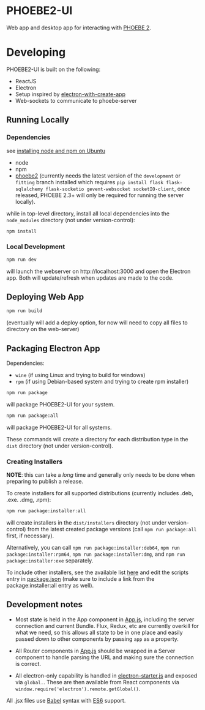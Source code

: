 # PHOEBE2-UI

Web app and desktop app for interacting with [PHOEBE 2](https://github.com/phoebe-project/phoebe2).


# Developing

PHOEBE2-UI is built on the following:
* ReactJS
* Electron
* Setup inspired by [electron-with-create-app](https://github.com/csepulv/electron-with-create-react-app)
* Web-sockets to communicate to phoebe-server

## Running Locally

### Dependencies

see [installing node and npm on Ubuntu](https://tecadmin.net/install-latest-nodejs-npm-on-ubuntu/)

  * node
  * npm
  * [phoebe2](https://www.github.com/phoebe-project/phoebe2) (currently needs the latest version of the `development` or `fitting` branch installed which requires `pip install flask flask-sqlalchemy flask-socketio gevent-websocket socketIO-client`, once released, PHOEBE 2.3+ will only be required for running the server locally).

while in top-level directory, install all local dependencies into the `node_modules` directory (not under version-control):

```bash
npm install
```

### Local Development

```bash
npm run dev
```

will launch the webserver on http://localhost:3000 and open the Electron app.  Both will update/refresh when updates are made to the code.

## Deploying Web App

```bash
npm run build
```

(eventually will add a deploy option, for now will need to copy all files to directory on the web-server)

## Packaging Electron App

Dependencies:
* `wine` (if using Linux and trying to build for windows)
* `rpm` (if using Debian-based system and trying to create rpm installer)

```bash
npm run package
```

will package PHOEBE2-UI for your system.


```bash
npm run package:all
```

will package PHOEBE2-UI for all systems.

These commands will create a directory for each distribution type in the `dist` directory (not under version-control).

### Creating Installers

**NOTE**: this can take a *long* time and generally only needs to be done when preparing to publish a release.

To create installers for all supported distributions (currently includes .deb, .exe. .dmg, .rpm):

```bash
npm run package:installer:all
```

will create installers in the `dist/installers` directory (not under version-control) from the latest created package versions (call `npm run package:all` first, if necessary).

Alternatively, you can call `npm run package:installer:deb64`, `npm run package:installer:rpm64`, `npm run package:installer:dmg`, and `npm run package:installer:exe` separately.  


To include other installers, see the available list [here](https://github.com/electron-userland/electron-packager#distributable-creators) and edit the scripts entry in [package.json](package.json) (make sure to include a link from the package:installer:all entry as well).


## Development notes

* Most state is held in the App component in [App.js](/src/App.js), including the server connection and current Bundle.  Flux, Redux, etc are currently overkill for what we need, so this allows all state to be in one place and easily passed down to other components by passing `app` as a property.

* All Router components in [App.js](/src/App.js) should be wrapped in a Server component to handle parsing the URL and making sure the connection is correct.

* All electron-only capability is handled in [electron-starter.js](/src/electron-starter.js) and exposed via `global.`.  These are then available from React components via `window.require('electron').remote.getGlobal()`.

All .jsx files use [Babel](https://babeljs.io/) syntax with [ES6](http://es6-features.org/) support.
